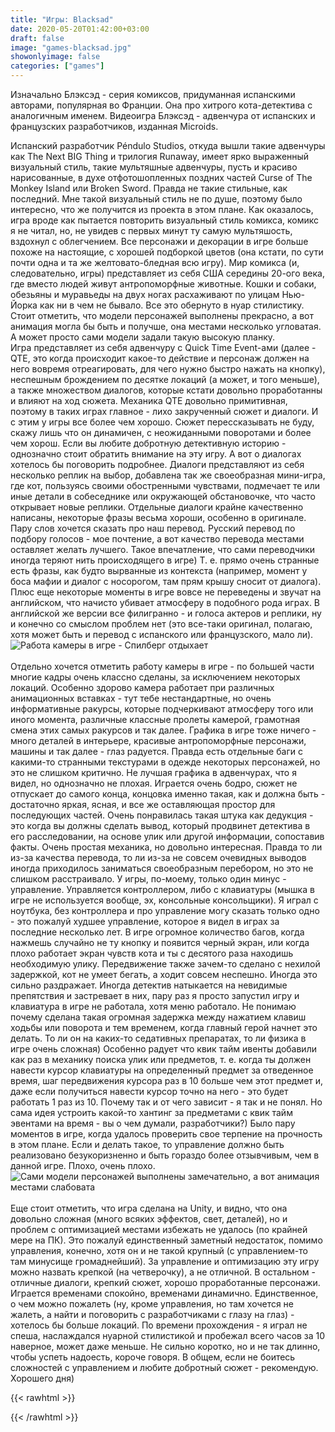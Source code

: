 ```yaml
---
title: "Игры: Blacksad"
date: 2020-05-20T01:42:00+03:00
draft: false
image: "games-blacksad.jpg"
showonlyimage: false
categories: ["games"]
---
```

Изначально Блэксэд - серия комиксов, придуманная испанскими авторами, популярная во Франции. Она про хитрого кота-детектива с аналогичным именем. Видеоигра Блэксэд - адвенчура от испанских и французских разработчиков, изданная Microids.
<!--more-->
Испанский разработчик Péndulo Studios, откуда вышли такие адвенчуры как The Next BIG Thing и трилогия Runaway, имеет ярко выраженный визуальный стиль, такие мультяшные адвенчуры, пусть и красиво нарисованные, в духе отфотошопленных поздних частей Curse of The Monkey Island или Broken Sword. Правда не такие стильные, как последний. Мне такой визуальный стиль не по душе, поэтому было интересно, что же получится из проекта в этом плане. Как оказалось, игра вроде как пытается повторить визуальный стиль комикса, комикс я не читал, но, не увидев с первых минут ту самую мультяшость, вздохнул с облегчением. Все персонажи и декорации в игре больше похоже на настоящие, с хорошей подборкой цветов (она кстати, по сути почти одна и та же желтовато-бледная всю игру). Мир комикса (и, следовательно, игры) представляет из себя США середины 20-ого века, где вместо людей живут антропоморфные животные. Кошки и собаки, обезьяны и муравьеды на двух ногах расхаживают по улицам Нью-Йорка как ни в чем не бывало. Все это обернуто в нуар стилистику. Стоит отметить, что модели персонажей выполнены прекрасно, а вот анимация могла бы быть и получше, она местами несколько угловатая. А может просто сами модели задали такую высокую планку.  
Игра представляет из себя адвенчуру с Quick Time Event-ами (далее - QTE, это когда происходит какое-то действие и персонаж должен на него вовремя отреагировать, для чего нужно быстро нажать на кнопку), неспешным брождением по десятке локаций (а может, и того меньше), а также множеством диалогов, которые кстати довольно проработанны и влияют на ход сюжета. Механика QTE довольно примитивная, поэтому в таких играх главное - лихо закрученный сюжет и диалоги. И с этим у игры все более чем хорошо.
Сюжет перессказывать не буду, скажу лишь что он динамичен, с неожиданными поворотами и более чем хорош. Если вы любите добротную детективную историю - однозначно стоит обратить внимание на эту игру. А вот о диалогах хотелось бы поговорить подробнее. Диалоги представляют из себя несколько реплик на выбор, добавлена так же своеобразная мини-игра, где кот, пользуясь своими обостренными чувствами, подмечает те или иные детали в собеседнике или окружающей обстановочке, что часто открывает новые реплики. Отдельные диалоги крайне качественно написаны, некоторые фразы весьма хороши, особенно в оригинале. Пару слов хочется сказать про наш перевод. Русский перевод по подбору голосов - мое почтение, а вот качество перевода местами оставляет желать лучшего. Такое впечатление, что сами переводчики иногда теряют нить происходящего в игре) Т. е. прямо очень странные есть фразы, как будто вырванные из контекста (например, момент у боса мафии и диалог с носорогом, там прям крышу сносит от диалога). Плюс еще некоторые моменты в игре вовсе не переведены и звучат на английском, что начисто убивает атмосферу в подобного рода играх. В английской же версии все филигранно - и голоса актеров и реплики, ну и конечно со смыслом проблем нет (это все-таки оригинал, полагаю, хотя может быть и перевод с испанского или французского, мало ли).  
![Работа камеры в игре - Спилберг отдыхает](/games-blacksad2.jpg)
</br>  
Отдельно хочется отметить работу камеры в игре - по большей части многие кадры очень классно сделаны, за исключением некоторых локаций. Особенно здорово камера работает при различных анимационных вставках - тут тебе нестандартные, но очень информативные ракурсы, которые подчеркивают атмосферу того или иного момента, различные классные пролеты камерой, грамотная смена этих самых ракурсов и так далее.
Графика в игре тоже ничего - много деталей в интерьере, красивые антропоморфные персонажи, машины и так далее - глаз радуется. Правда есть отдельные баги с какими-то странными текстурами в одежде некоторых персонажей, но это не слишком критично. Не лучшая графика в адвенчурах, что я видел, но однозначно не плохая.
Играется очень бодро, сюжет не отпускает до самого конца, концовка именно такая, как и должна быть - достаточно яркая, ясная, и все же оставляющая простор для последующих частей. Очень понравилась такая штука как дедукция - это когда вы должны сделать вывод, который продвинет детектива в его расследовании, на основе улик или другой информации, сопоставив факты. Очень простая механика, но довольно интересная. Правда то ли из-за качества перевода, то ли из-за не совсем очевидных выводов иногда приходилось заниматься своеобразным перебором, но это не слишком расстраивало. У игры, по-моему, только один минус - управление. Управляется контроллером, либо с клавиатуры (мышка в игре не используется вообще, эх, консольные консольщики). Я играл с ноутбука, без контроллера и про управление могу сказать только одно - это пожалуй худшее управление, которое я видел в играх за последние несколько лет. В игре огромное количество багов, когда нажмешь случайно не ту кнопку и появится черный экран, или когда плохо работает экран чувств кота и ты с десятого раза находишь необходимую улику. Передвижение также зачем-то сделано с нехилой задержкой, кот не умеет бегать, а ходит совсем неспешно. Иногда это сильно раздражает. Иногда детектив натыкается на невидимые препятствия и застревает в них, пару раз я просто запустил игру и клавиатура в игре не работала, хотя меню работало. Не понимаю почему сделана такая огромная задержка между нажатием клавиш ходьбы или поворота и тем временем, когда главный герой начнет это делать. То ли он на каких-то седативных препаратах, то ли физика в игре очень сложная) Особенно радует что квик тайм ивенты добавили как раз в механику поиска улик или предметов, т. е. когда ты должен навести курсор клавиатуры на определенный предмет за отведенное время, шаг передвижения курсора раз в 10 больше чем этот предмет и, даже если получиться навести курсор точно на него - это будет работать 1 раз из 10. Почему так и от чего зависит - я так и не понял. Но сама идея устроить какой-то хантинг за предметами с квик тайм эвентами на время - вы о чем думали, разработчики?) Было пару моментов в игре, когда удалось проверить свое терпение на прочность в этом плане. Если и делать такое, то управление должно быть реализовано безукоризненно и быть гораздо более отзывчивым, чем в данной игре. Плохо, очень плохо.
![Сами модели персонажей выполнены замечательно, а вот анимация местами слабовата](/games-blacksad3.jpg)
</br>  
Еще стоит отметить, что игра сделана на Unity, и видно, что она довольно сложная (много всяких эффектов, свет, деталей), но и проблем с оптимизацией местами избежать не удалось (по крайней мере на ПК). Это пожалуй единственный заметный недостаток, помимо управления, конечно, хотя он и не такой крупный (с управлением-то там минусище громаднейший). За управление и оптимизацию эту игру можно назвать крепкой (на четверочку), а не отличной. В остальном - отличные диалоги, крепкий сюжет, хорошо проработанные персонажи. Играется временами спокойно, временами динамично. Единственное, о чем можно пожалеть (ну, кроме управления, но там хочется не жалеть, а найти и поговорить с разработчиками с глазу на глаз) - хотелось бы больше локаций. По времени прохождения - я играл не спеша, наслаждался нуарной стилистикой и пробежал всего часов за 10 наверное, может даже меньше. Не сильно коротко, но и не так длинно, чтобы успеть надоесть, короче говоря. В общем, если не боитесь сложностей с управлением и любите добротный сюжет - рекомендую. Хорошего дня)

{{< rawhtml >}}
<div id="graphcomment"></div>
<script type="text/javascript">

  window.gc_params = {
    graphcomment_id: 'https-psyhut-ru',

    // if your website has a fixed header, indicate it's height in pixels
    fixed_header_height: 0,
  };
  
  (function() {
    var gc = document.createElement('script'); gc.type = 'text/javascript'; gc.async = true;
    gc.src = 'https://graphcomment.com/js/integration.js?' + Math.round(Math.random() * 1e8);
    (document.getElementsByTagName('head')[0] || document.getElementsByTagName('body')[0]).appendChild(gc);
  })();

</script>
{{< /rawhtml >}}